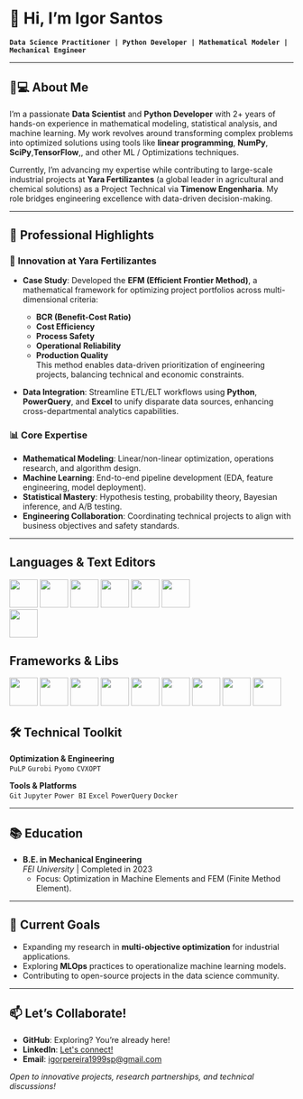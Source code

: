 # 👋 Hi, I’m **Igor Santos**  
**`Data Science Practitioner | Python Developer | Mathematical Modeler | Mechanical Engineer`**  

---

## 🧑💻 About Me  
I’m a passionate **Data Scientist** and **Python Developer** with 2+ years of hands-on experience in mathematical modeling, statistical analysis, and machine learning. My work revolves around transforming complex problems into optimized solutions using tools like **linear programming**, **NumPy**, **SciPy**,**TensorFlow**,, and other ML / Optimizations techniques.  

Currently, I’m advancing my expertise while contributing to large-scale industrial projects at **Yara Fertilizantes** (a global leader in agricultural and chemical solutions) as a Project Technical via **Timenow Engenharia**. My role bridges engineering excellence with data-driven decision-making.  

---

## 🚀 Professional Highlights  

### 🔬 **Innovation at Yara Fertilizantes**  
- **Case Study**: Developed the **EFM (Efficient Frontier Method)**, a mathematical framework for optimizing project portfolios across multi-dimensional criteria:  
  - **BCR (Benefit-Cost Ratio)**  
  - **Cost Efficiency**  
  - **Process Safety**  
  - **Operational Reliability**  
  - **Production Quality**  
  This method enables data-driven prioritization of engineering projects, balancing technical and economic constraints.  

- **Data Integration**: Streamline ETL/ELT workflows using **Python**, **PowerQuery**, and **Excel** to unify disparate data sources, enhancing cross-departmental analytics capabilities.  

### 📊 **Core Expertise**  
- **Mathematical Modeling**: Linear/non-linear optimization, operations research, and algorithm design.  
- **Machine Learning**: End-to-end pipeline development (EDA, feature engineering, model deployment).  
- **Statistical Mastery**: Hypothesis testing, probability theory, Bayesian inference, and A/B testing.  
- **Engineering Collaboration**: Coordinating technical projects to align with business objectives and safety standards.  

---

## Languages & Text Editors

<img src="https://cdn.jsdelivr.net/gh/devicons/devicon@latest/icons/python/python-original.svg" width="50" height="50"/> <img src="https://cdn.jsdelivr.net/gh/devicons/devicon@latest/icons/cplusplus/cplusplus-original.svg" width="50" height="50"/>
<img src="https://cdn.jsdelivr.net/gh/devicons/devicon@latest/icons/java/java-original.svg"  width="50" height="50"/>
<img src="https://cdn.jsdelivr.net/gh/devicons/devicon@latest/icons/javascript/javascript-original.svg" width="50" height="50"/>
<img src="https://cdn.jsdelivr.net/gh/devicons/devicon@latest/icons/postgresql/postgresql-original.svg" width="50" height="50"/>
<img src="https://cdn.jsdelivr.net/gh/devicons/devicon@latest/icons/matlab/matlab-original.svg" width="50" height="50"/>                            
<img src="https://cdn.jsdelivr.net/gh/devicons/devicon@latest/icons/latex/latex-original.svg" width="50" height="50"/>

## Frameworks & Libs

<img src="https://cdn.jsdelivr.net/gh/devicons/devicon@latest/icons/pandas/pandas-original-wordmark.svg" width="50" height="50"/> <img src="https://cdn.jsdelivr.net/gh/devicons/devicon@latest/icons/numpy/numpy-original.svg" width="50" height="50"/>
<img src="https://cdn.jsdelivr.net/gh/devicons/devicon@latest/icons/matplotlib/matplotlib-original.svg" width="50" height="50"/>
<img src="https://cdn.jsdelivr.net/gh/devicons/devicon@latest/icons/plotly/plotly-original.svg" width="50" height="50"/>
<img src="https://cdn.jsdelivr.net/gh/devicons/devicon@latest/icons/streamlit/streamlit-original-wordmark.svg" width="50" height="50"/>
<img src="https://cdn.jsdelivr.net/gh/devicons/devicon@latest/icons/scikitlearn/scikitlearn-original.svg" width="50" height="50"/>
<img src="https://cdn.jsdelivr.net/gh/devicons/devicon@latest/icons/jupyter/jupyter-original-wordmark.svg" width="50" height="50"/>
<img src="https://cdn.jsdelivr.net/gh/devicons/devicon@latest/icons/tensorflow/tensorflow-original.svg" width="50" height="50"/>
<img src="https://cdn.jsdelivr.net/gh/devicons/devicon@latest/icons/docker/docker-original.svg" width="50" height="50"/>

## 🛠️ Technical Toolkit  

**Optimization & Engineering**  
`PuLP` `Gurobi` `Pyomo` `CVXOPT`  

**Tools & Platforms**  
`Git` `Jupyter` `Power BI` `Excel` `PowerQuery` `Docker`  

---

## 📚 Education  
- **B.E. in Mechanical Engineering**  
  _FEI University_ | Completed in 2023  
  - Focus: Optimization in Machine Elements and FEM (Finite Method Element).  

---

## 🌱 Current Goals  
- Expanding my research in **multi-objective optimization** for industrial applications.  
- Exploring **MLOps** practices to operationalize machine learning models.  
- Contributing to open-source projects in the data science community.  

---
       

## 📫 Let’s Collaborate!  
- **GitHub**: Exploring? You’re already here!  
- **LinkedIn**: [Let's connect!]((https://www.linkedin.com/in/igorsantos99/))  
- **Email**: [igorpereira1999sp@gmail.com](mailto:igorpereira1999sp@gmail.com)  

*Open to innovative projects, research partnerships, and technical discussions!*  

